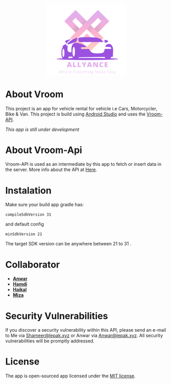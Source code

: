 <p align="center"><a href="https://vroom.lepak.xyz/" target="_blank"><img src="https://raw.githubusercontent.com/MrShameer/Vroom/main/app/src/main/res/drawable/icon.png" width="250"></a></p>

# About Vroom
This project is an app for vehicle rental for vehicle i.e Cars, Motorcycler, Bike & Van. This project is build using [Android Studio](https://developer.android.com/studio) and uses the [Vroom-API](https://github.com/MrShameer/vroom-api).

*This app is still under development*

# About Vroom-Api
Vroom-API is used as an intermediate by this app to fetch or insert data in the server. More info about the API at [Here](https://github.com/MrShameer/vroom-api).

# Instalation
Make sure your build app gradle has:
```
compileSdkVersion 31
```
and default config
```
minSdkVersion 21
```
The target SDK version can be anywhere between 21 to 31 .

# Collaborator
- **[Anwar](https://github.com/AnwarBujangHuat)**
- **[Hamdi](https://github.com/Humdee)**
- **[Haikal](https://github.com/A-Haikal)**
- **[Miza](https://github.com/mizawahab)**

# Security Vulnerabilities
If you discover a security vulnerability within this API, please send an e-mail to Me via [Shameer@lepak.xyz](mailto:mrshameer333@gmail.com) or Anwar via [Anwar@lepak.xyz](mailto:a177016@siswa.ukm.edu.my). All security vulnerabilities will be promptly addressed.

# License
The app is open-sourced app licensed under the [MIT license](https://opensource.org/licenses/MIT).

